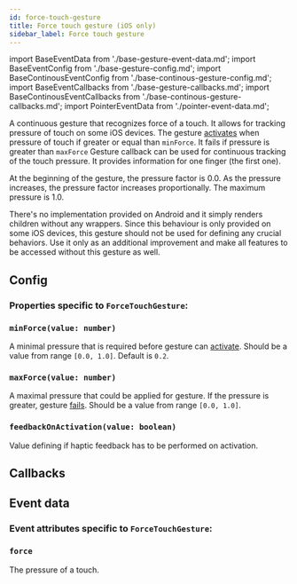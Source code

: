 ```yaml
---
id: force-touch-gesture
title: Force touch gesture (iOS only)
sidebar_label: Force touch gesture
---
```


import BaseEventData from './base-gesture-event-data.md';
import BaseEventConfig from './base-gesture-config.md';
import BaseContinousEventConfig from './base-continous-gesture-config.md';
import BaseEventCallbacks from './base-gesture-callbacks.md';
import BaseContinousEventCallbacks from './base-continous-gesture-callbacks.md';
import PointerEventData from './pointer-event-data.md';

A continuous gesture that recognizes force of a touch. It allows for tracking pressure of touch on some iOS devices.
The gesture [activates](../../under-the-hood/states-events.md#active) when pressure of touch if greater or equal than `minForce`. It fails if pressure is greater than `maxForce`
Gesture callback can be used for continuous tracking of the touch pressure. It provides information for one finger (the first one).

At the beginning of the gesture, the pressure factor is 0.0. As the pressure increases, the pressure factor increases proportionally. The maximum pressure is 1.0.

There's no implementation provided on Android and it simply renders children without any wrappers.
Since this behaviour is only provided on some iOS devices, this gesture should not be used for defining any crucial behaviors. Use it only as an additional improvement and make all features to be accessed without this gesture as well.

## Config

### Properties specific to `ForceTouchGesture`:

### `minForce(value: number)`

A minimal pressure that is required before gesture can [activate](../../under-the-hood/states-events.md#active). Should be a value from range `[0.0, 1.0]`. Default is `0.2`.

### `maxForce(value: number)`

A maximal pressure that could be applied for gesture. If the pressure is greater, gesture [fails](../../under-the-hood/states-events.md#failed). Should be a value from range `[0.0, 1.0]`.

### `feedbackOnActivation(value: boolean)`

Value defining if haptic feedback has to be performed on activation.

<BaseEventConfig />
<BaseContinousEventConfig />

## Callbacks

<BaseEventCallbacks />
<BaseContinousEventCallbacks />

## Event data

### Event attributes specific to `ForceTouchGesture`:

### `force`

The pressure of a touch.

<BaseEventData />

<PointerEventData />
